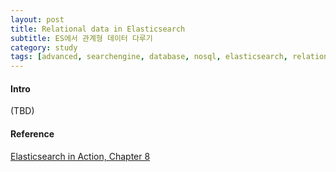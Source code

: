 ```yaml
---
layout: post
title: Relational data in Elasticsearch
subtitle: ES에서 관계형 데이터 다루기
category: study
tags: [advanced, searchengine, database, nosql, elasticsearch, relational]
---
```

<h4>Intro</h4>
(TBD)


<h4>Reference</h4>

[Elasticsearch in Action, Chapter 8](http://acornpub.co.kr/book/elasticsearch-in-action)<br/>
<br/><br/><br/>